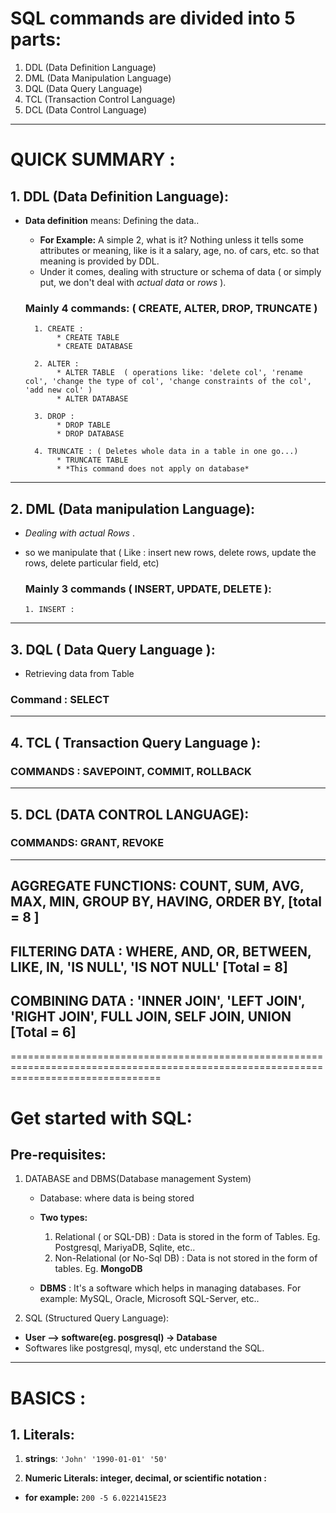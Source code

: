 

# SQL commands are divided into 5 parts:
1. DDL (Data Definition Language)
2. DML (Data Manipulation Language)
3. DQL (Data Query Language)
4. TCL (Transaction Control Language)
5. DCL (Data Control Language) 

--------------------------------------------------------------------------------------------------------------------------------------------
# QUICK SUMMARY : 

## 1. DDL (Data Definition Language):
* **Data definition** means: Defining the data..
    * **For Example:** A simple 2, what is it? Nothing unless it tells some attributes or meaning, like is it a salary, age, no. of cars, etc. so that meaning is provided by DDL. 
    * Under it comes, dealing with structure or schema of data ( or simply put, we don't deal with *actual data* or *rows* ).

    ### Mainly 4 commands: ( CREATE, ALTER, DROP, TRUNCATE )
        1. CREATE : 
             * CREATE TABLE
             * CREATE DATABASE

        2. ALTER :
             * ALTER TABLE  ( operations like: 'delete col', 'rename col', 'change the type of col', 'change constraints of the col', 'add new col' )
             * ALTER DATABASE

        3. DROP :
             * DROP TABLE
             * DROP DATABASE

        4. TRUNCATE : ( Deletes whole data in a table in one go...)
             * TRUNCATE TABLE
             * *This command does not apply on database*

---------------------------------------------------------------------------------------------------------------------------------------------

## 2. DML (Data manipulation Language): 
*  *Dealing with actual Rows* .
*  so we manipulate that ( Like : insert new rows, delete rows, update the rows, delete particular field, etc)

   ### Mainly 3 commands ( INSERT, UPDATE, DELETE ):
       1. INSERT : 

---------------------------------------------------------------------------------------------------------------------------------------------

## 3. DQL ( Data Query Language ):
* Retrieving data from Table
### Command : SELECT

--------------------------------------------------------------------------------------------------------------------------------------------

## 4. TCL ( Transaction Query Language ):
### COMMANDS :   SAVEPOINT, COMMIT, ROLLBACK

----------------------------------------------------------------------------------

## 5. DCL (DATA CONTROL LANGUAGE): 
### COMMANDS: GRANT, REVOKE

-----------------------------------------------------------------------------------

## AGGREGATE FUNCTIONS:  COUNT,  SUM,  AVG,  MAX,  MIN,   GROUP BY,  HAVING,  ORDER BY,    [total = 8 ]

## FILTERING DATA :  WHERE, AND, OR,  BETWEEN,  LIKE,  IN,   'IS NULL',  'IS NOT NULL'     [Total = 8]


## COMBINING DATA : 'INNER JOIN',  'LEFT JOIN', 'RIGHT JOIN',  FULL JOIN,  SELF JOIN,  UNION    [Total = 6]


======================================================================================================================================


# Get started with SQL:

## Pre-requisites:
1. DATABASE and DBMS(Database management System)
   * Database: where data is being stored
   * **Two types:**
       1. Relational ( or SQL-DB) : Data is stored in the form of Tables.  Eg. Postgresql, MariyaDB, Sqlite, etc..
       2. Non-Relational (or No-Sql DB) : Data is not stored in the form of tables. Eg.  **MongoDB** 

   * **DBMS** : It's a software which helps in managing databases.  For example: MySQL, Oracle, Microsoft SQL-Server, etc..

2. SQL (Structured Query Language):

  * **User -->  software(eg. posgresql) -> Database**
  * Softwares like postgresql, mysql, etc understand the SQL.

  -----------------------------------------------------------------------------------------------------------------------------------

  # BASICS :
  ## 1. Literals:
  1. **strings**:
    `
    'John'
    '1990-01-01'
    '50'
    `

  2. **Numeric Literals: integer, decimal, or scientific notation :**  
  * **for example:**
  `
    200
    -5
    6.0221415E23
    `